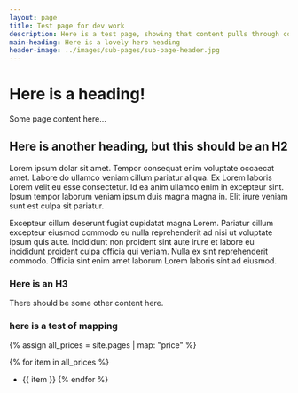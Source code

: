 ```yaml
---
layout: page
title: Test page for dev work
description: Here is a test page, showing that content pulls through correctly.
main-heading: Here is a lovely hero heading
header-image: ../images/sub-pages/sub-page-header.jpg
---
```


# Here is a heading!
Some page content here...

## Here is another heading, but this should be an H2
Lorem ipsum dolar sit amet. Tempor consequat enim voluptate occaecat amet. Labore do ullamco veniam cillum pariatur aliqua. Ex Lorem laboris Lorem velit eu esse consectetur. Id ea anim ullamco enim in excepteur sint. Ipsum tempor laborum veniam ipsum duis magna magna in. Elit irure veniam sunt est culpa sit pariatur. 

Excepteur cillum deserunt fugiat cupidatat magna Lorem. Pariatur cillum excepteur eiusmod commodo eu nulla reprehenderit ad nisi ut voluptate ipsum quis aute. Incididunt non proident sint aute irure et labore eu incididunt proident culpa officia qui veniam. Nulla ex sint reprehenderit commodo. Officia sint enim amet laborum Lorem laboris sint ad eiusmod.

### Here is an H3
There should be some other content here.

### here is a test of mapping


{% assign all_prices = site.pages | map: "price" %}

{% for item in all_prices %}
- {{ item }}
{% endfor %}

